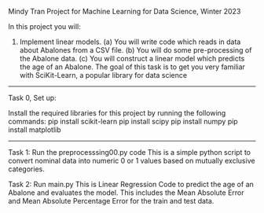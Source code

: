 Mindy Tran
Project for Machine Learning for Data Science, Winter 2023

In this project you will:
1. Implement linear models.
(a) You will write code which reads in data about Abalones from a CSV file.
(b) You will do some pre-processing of the Abalone data.
(c) You will construct a linear model which predicts the age of an Abalone.
The goal of this task is to get you very familiar with SciKit-Learn, a popular library for data
science

*********************************************************************************
Task 0, Set up:

Install the required libraries for this project by running the following commands:
pip install scikit-learn
pip install scipy
pip install numpy
pip install matplotlib


*********************************************************************************
Task 1: Run the preprocesssing00.py code
This is a simple python script to convert nominal data into numeric 0 or 1 values based on mutually exclusive categories.


Task 2: Run main.py
This is Linear Regression Code to predict the age of an Abalone and evaluates the model.
This includes the Mean Absolute Error and Mean Absolute Percentage Error for the train and test data.
